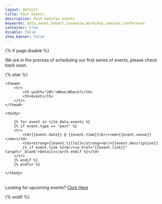 ```yaml
---
layout: default
title: Past Events
description: Past DataTas events
keywords: data,event,hobart,tasmania,workshop,seminar,conference
container: true
disable: false
show_banner: false
---
```


{% if page.disable %}

<div class="alert alert-info">We are in the process of scheduling our first series of events, please check back soon.</div>

{% else %}
<table class="table table-bordered table-striped">

    <thead>
        <tr>
            <th width="20%">When/Where?</th>
            <th>Event</th>
        </tr>
    </thead>

    <tbody>

        {% for event in site.data.events %}
        {% if event.type == "past" %}
        <tr>
            <td>{{event.date}} @ {{event.time}}<br/><em>{{event.venue}}</em></td>
            <td><strong>{{event.title}}</strong><br/>{{event.description}}
            {% if event.link %}<br/><a href="{{event.link}}" target="_blank">Details</a>{% endif %}</td>
        </tr>
        {% endif %}
        {% endfor %}

    </tbody>

</table>

<p>Looking for upcoming events? <a href="/events">Click Here</a></p>

{% endif %}
